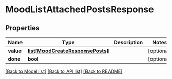 # MoodListAttachedPostsResponse

## Properties
Name | Type | Description | Notes
------------ | ------------- | ------------- | -------------
**value** | [**list[MoodCreateResponsePosts]**](MoodCreateResponsePosts.md) |  | [optional] 
**done** | **bool** |  | [optional] 

[[Back to Model list]](../README.md#documentation-for-models) [[Back to API list]](../README.md#documentation-for-api-endpoints) [[Back to README]](../README.md)


